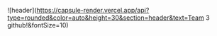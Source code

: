 ![header](https://capsule-render.vercel.app/api?type=rounded&color=auto&height=30&section=header&text=Team 3 github!&fontSize=10)
